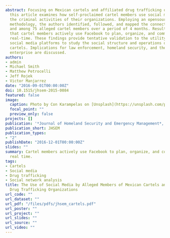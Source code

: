 ```yaml
---
abstract: Focusing on Mexican cartels and affiliated drug trafficking organizations,
  this article examines how self-proclaimed cartel members use social media to further
  the criminal activities of their organizations. Employing an opensource, intelligence-driven
  methodology, the authors identified, followed, and mapped the connections between
  and among 75 alleged cartel members over a period of 4 months. Results indicated
  that cartel members actively use Facebook to plan, organize, and communicate in
  real-time. These findings provide tentative validation to the utility of using open-source
  social media platforms to study the social structure and operations of Mexican drug
  cartels. Implications for law enforcement, homeland security, and the intelligence
  enterprise are discussed.
authors:
- admin
- Michael Smith
- Matthew Petrocelli
- Jeff Rojek
- Victor Manjarrez
date: "2016-09-01T00:00:00Z"
doi: 10.1515/jhsem-2015-0084
featured: false
image:
  caption: Photo by Con Karampelas on [Unsplash](https://unsplash.com/photos/HUBofEFQ6CA)
  focal_point: ""
  preview_only: false
projects: []
publication: '*Journal of Homeland Security and Emergency Management*, 13(3), 395-418'
publication_short: JHSEM
publication_types:
- "2"
publishDate: "2016-12-01T00:00:00Z"
slides: ""
summary: Cartel members actively use Facebook to plan, organize, and communicate in
  real time.
tags:
- Cartels
- Social media
- Drug trafficking
- Social network analysis
title: The Use of Social Media by Alleged Members of Mexican Cartels and Affiliated
  Drug Trafficking Organizations
url_code: ""
url_dataset: ""
url_pdf: "/files/pdfs/jhsem_cartels.pdf"
url_poster: ""
url_project: ""
url_slides: ""
url_source: ""
url_video: ""
---
```


